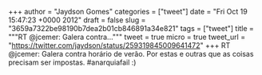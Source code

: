 
+++
author = "Jaydson Gomes"
categories = ["tweet"]
date = "Fri Oct 19 15:47:23 +0000 2012"
draft = false
slug = "3659a7322be98190b7dea2b01cb846891a34e821"
tags = ["tweet"]
title = """RT @jcemer: Galera contra..."""
tweet = true
micro = true
tweet_url = "https://twitter.com/jaydson/status/259319845009641472"
+++
RT @jcemer: Galera contra horário de verão. Por estas e outras que as coisas precisam ser impostas. #anarquiafail :)
